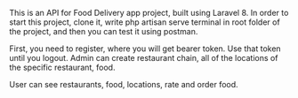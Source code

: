 This is an API for Food Delivery app project, built using Laravel 8.
In order to start this project, clone it, write php artisan serve terminal in root folder of the project, and then you can test it using postman.

First, you need to register, where you will get bearer token. Use that token until you logout. 
Admin can create restaurant chain, all of the locations of the specific restaurant, food.

User can see restaurants, food, locations, rate and order food.

